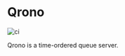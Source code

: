 
# Qrono

![ci](https://github.com/qrono/qrono/workflows/ci/badge.svg)

Qrono is a time-ordered queue server.
